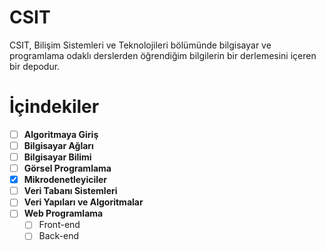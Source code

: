 # **CSIT**
CSIT, Bilişim Sistemleri ve Teknolojileri bölümünde bilgisayar ve programlama odaklı derslerden öğrendiğim bilgilerin bir derlemesini içeren bir depodur.

# **İçindekiler**

- [ ] **Algoritmaya Giriş**
- [ ] **Bilgisayar Ağları**
- [ ] **Bilgisayar Bilimi**
- [ ] **Görsel Programlama**
- [x] **Mikrodenetleyiciler**
- [ ] **Veri Tabanı Sistemleri**
- [ ] **Veri Yapıları ve Algoritmalar**
- [ ] **Web Programlama**
    - [ ] Front-end
    - [ ] Back-end
